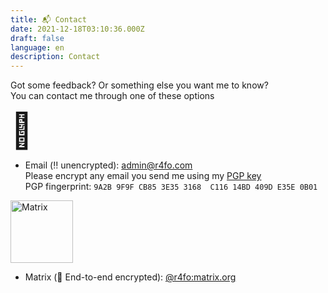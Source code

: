 ```yaml
---
title: 📬 Contact
date: 2021-12-18T03:10:36.000Z
draft: false
language: en
description: Contact
---
```


<p class="mb-8 font-light text-center text-gray-500 lg:mb-16 dark:text-gray-400 sm:text-xl">Got some feedback? Or something else you want me to know? <br> You can contact me through one of these options</p>

<h1 style="font-size: 55px; margin: 0px">📧</h1>
<ul>
<li>
Email (‼️ unencrypted): <a href="mailto:admin@r4fo.com">admin@r4fo.com</a> <br>
Please encrypt any email you send me using my <a href="https://r4fo.com/pgp.txt">PGP key</a> <br>
PGP fingerprint: <code>9A2B 9F9F CB85 3E35 3168  C116 14BD 409D E35E 0B01</code>
</li>
</ul>

<img src="/images/icons/matrix.svg" alt="Matrix" width="100"/>
<ul>
<li>
Matrix (🔐 End-to-end encrypted): <a href="https://matrix.to/#/@r4fo:matrix.org">@r4fo:matrix.org</a>
</li>
</ul>

<br>
<br>
<br>
<br>
<br>
<br>
